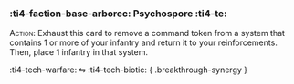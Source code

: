 ### :ti4-faction-base-arborec: **Psychospore** :ti4-te:

<span style="font-variant:small-caps;">Action</span>: Exhaust this card to remove a command token from a system that contains 1 or more of your infantry and return it to your reinforcements. Then, place 1 infantry in that system.

:ti4-tech-warfare: ⇋ :ti4-tech-biotic:
{ .breakthrough-synergy }
